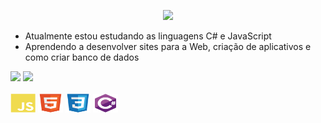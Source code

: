 <p align="center">
  <a href="https://git.io/typing-svg"><img src="https://readme-typing-svg.demolab.com?font=Fira+Code&pause=1000&color=F7098C&random=false&width=435&lines=Olá+%F0%9F%91%8B+Seja+bem-vindo+ao+meu+GitHub"/></a>
</p>

- Atualmente estou estudando as linguagens C# e JavaScript
- Aprendendo a desenvolver sites para a Web, criação de aplicativos e como criar banco de dados

<div>
  <img height="180em" src="https://github-readme-stats.vercel.app/api?username=AnnaBeatrizSilva2904&show_icons=true&theme=radical"/>
  <img height="180em" src="https://github-readme-stats.vercel.app/api/top-langs/?username=AnnaBeatrizSilva2904&layout=compact&show_icons=true&theme=radical"/>    
</div>


<div style="display: inline_block"><br>
  <img align="center" alt="Anna-Js" height="30" width="40" src="https://raw.githubusercontent.com/devicons/devicon/master/icons/javascript/javascript-plain.svg">
  <img align="center" alt="Anna-HTML" height="30" width="40" src="https://raw.githubusercontent.com/devicons/devicon/master/icons/html5/html5-original.svg">
  <img align="center" alt="Anna-CSS" height="30" width="40" src="https://raw.githubusercontent.com/devicons/devicon/master/icons/css3/css3-original.svg">
  <img align="center" alt="Anna-Csharp" height="30" width="40" src="https://raw.githubusercontent.com/devicons/devicon/master/icons/csharp/csharp-original.svg">
</div>



